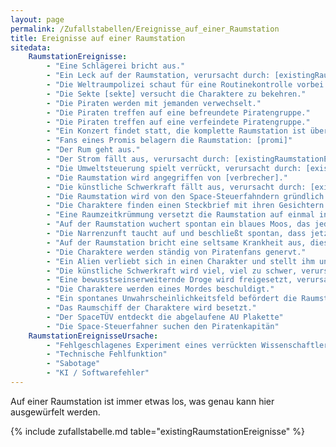 ```yaml
---
layout: page
permalink: /Zufallstabellen/Ereignisse_auf_einer_Raumstation
title: Ereignisse auf einer Raumstation
sitedata:
    RaumstationEreignisse:
        - "Eine Schlägerei bricht aus."
        - "Ein Leck auf der Raumstation, verursacht durch: [existingRaumstationEreignisseUrsache]"
        - "Die Weltraumpolizei schaut für eine Routinekontrolle vorbei."
        - "Die Sekte [sekte] versucht die Charaktere zu bekehren."
        - "Die Piraten werden mit jemanden verwechselt."
        - "Die Piraten treffen auf eine befreundete Piratengruppe."
        - "Die Piraten treffen auf eine verfeindete Piratengruppe."
        - "Ein Konzert findet statt, die komplette Raumstation ist überfüllt."
        - "Fans eines Promis belagern die Raumstation: [promi]"
        - "Der Rum geht aus."
        - "Der Strom fällt aus, verursacht durch: [existingRaumstationEreignisseUrsache]"
        - "Die Umweltsteuerung spielt verrückt, verursacht durch: [existingRaumstationEreignisseUrsache]"
        - "Die Raumstation wird angegriffen von [verbrecher]."
        - "Die künstliche Schwerkraft fällt aus, verursacht durch: [existingRaumstationEreignisseUrsache]"
        - "Die Raumstation wird von den Space-Steuerfahndern gründlich durchsucht, sehr gründlich."
        - "Die Charaktere finden einen Steckbrief mit ihren Gesichtern."
        - "Eine Raumzeitkrümmung versetzt die Raumstation auf einmal in den Wilden Westen, wo sie von Viehräubern angegriffen wird."
        - "Auf der Raumstation wuchert spontan ein blaues Moos, das jeden, der es berührt, scharf macht."
        - "Die Narrenzunft taucht auf und beschließt spontan, dass jetzt Faschingsbeginn sei."
        - "Auf der Raumstation bricht eine seltsame Krankheit aus, diese wird zur Quarantänezone erklärt."
        - "Die Charaktere werden ständig von Piratenfans genervt."
        - "Ein Alien verliebt sich in einen Charakter und stellt ihm unaufhörlich nach."
        - "Die künstliche Schwerkraft wird viel, viel zu schwer, verursacht durch: [existingRaumstationEreignisseUrsache]"
        - "Eine bewusstseinserweiternde Droge wird freigesetzt, verursacht durch: [existingRaumstationEreignisseUrsache]"
        - "Die Charaktere werden eines Mordes beschuldigt."
        - "Ein spontanes Unwahrscheinlichkeitsfeld befördert die Raumstation in einen zufälligen Sektor."
        - "Das Raumschiff der Charaktere wird besetzt."
        - "Der SpaceTÜV entdeckt die abgelaufene AU Plakette"
        - "Die Space-Steuerfahner suchen den Piratenkapitän"
    RaumstationEreignisseUrsache:
        - "Fehlgeschlagenes Experiment eines verrückten Wissenschaftlers"
        - "Technische Fehlfunktion"
        - "Sabotage"
        - "KI / Softwarefehler"
---
```


Auf einer Raumstation ist immer etwas los, was genau kann hier ausgewürfelt werden.

{% include zufallstabelle.md table="existingRaumstationEreignisse" %}
